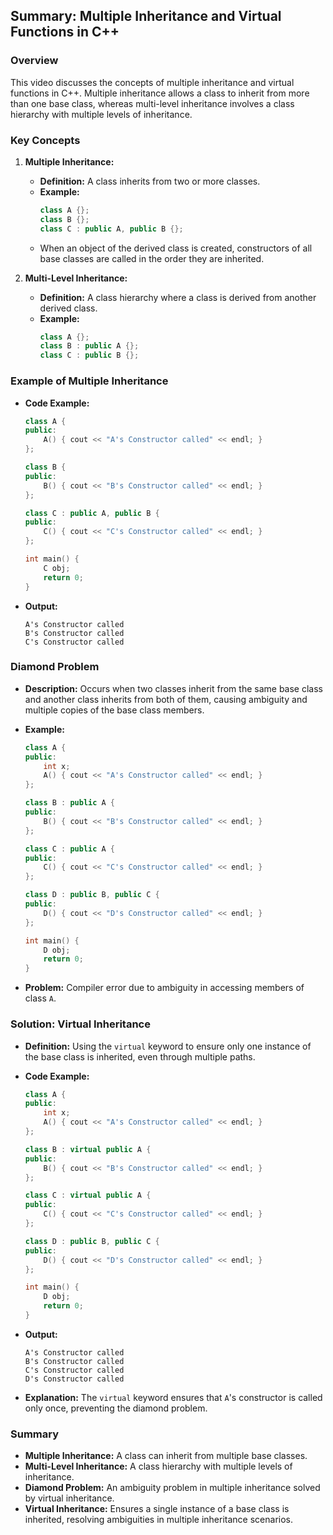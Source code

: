 ## Summary: Multiple Inheritance and Virtual Functions in C++

### Overview
This video discusses the concepts of multiple inheritance and virtual functions in C++. Multiple inheritance allows a class to inherit from more than one base class, whereas multi-level inheritance involves a class hierarchy with multiple levels of inheritance.

### Key Concepts

1. **Multiple Inheritance:**
   - **Definition:** A class inherits from two or more classes.
   - **Example:**
     ```cpp
     class A {};
     class B {};
     class C : public A, public B {};
     ```
   - When an object of the derived class is created, constructors of all base classes are called in the order they are inherited.

2. **Multi-Level Inheritance:**
   - **Definition:** A class hierarchy where a class is derived from another derived class.
   - **Example:**
     ```cpp
     class A {};
     class B : public A {};
     class C : public B {};
     ```

### Example of Multiple Inheritance

- **Code Example:**
  ```cpp
  class A {
  public:
      A() { cout << "A's Constructor called" << endl; }
  };

  class B {
  public:
      B() { cout << "B's Constructor called" << endl; }
  };

  class C : public A, public B {
  public:
      C() { cout << "C's Constructor called" << endl; }
  };

  int main() {
      C obj;
      return 0;
  }
  ```

- **Output:**
  ```
  A's Constructor called
  B's Constructor called
  C's Constructor called
  ```

### Diamond Problem

- **Description:** Occurs when two classes inherit from the same base class and another class inherits from both of them, causing ambiguity and multiple copies of the base class members.
- **Example:**
  ```cpp
  class A {
  public:
      int x;
      A() { cout << "A's Constructor called" << endl; }
  };

  class B : public A {
  public:
      B() { cout << "B's Constructor called" << endl; }
  };

  class C : public A {
  public:
      C() { cout << "C's Constructor called" << endl; }
  };

  class D : public B, public C {
  public:
      D() { cout << "D's Constructor called" << endl; }
  };

  int main() {
      D obj;
      return 0;
  }
  ```

- **Problem:** Compiler error due to ambiguity in accessing members of class `A`.

### Solution: Virtual Inheritance

- **Definition:** Using the `virtual` keyword to ensure only one instance of the base class is inherited, even through multiple paths.
- **Code Example:**
  ```cpp
  class A {
  public:
      int x;
      A() { cout << "A's Constructor called" << endl; }
  };

  class B : virtual public A {
  public:
      B() { cout << "B's Constructor called" << endl; }
  };

  class C : virtual public A {
  public:
      C() { cout << "C's Constructor called" << endl; }
  };

  class D : public B, public C {
  public:
      D() { cout << "D's Constructor called" << endl; }
  };

  int main() {
      D obj;
      return 0;
  }
  ```

- **Output:**
  ```
  A's Constructor called
  B's Constructor called
  C's Constructor called
  D's Constructor called
  ```

- **Explanation:** The `virtual` keyword ensures that `A`'s constructor is called only once, preventing the diamond problem.

### Summary

- **Multiple Inheritance:** A class can inherit from multiple base classes.
- **Multi-Level Inheritance:** A class hierarchy with multiple levels of inheritance.
- **Diamond Problem:** An ambiguity problem in multiple inheritance solved by virtual inheritance.
- **Virtual Inheritance:** Ensures a single instance of a base class is inherited, resolving ambiguities in multiple inheritance scenarios.